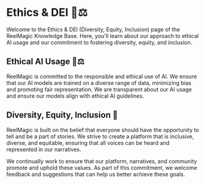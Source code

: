 # Ethics & DEI 🌈⚖️

Welcome to the Ethics & DEI (Diversity, Equity, Inclusion) page of the ReelMagic Knowledge Base. Here, you'll learn about our approach to ethical AI usage and our commitment to fostering diversity, equity, and inclusion.

## Ethical AI Usage 🤖⚖️

ReelMagic is committed to the responsible and ethical use of AI. We ensure that our AI models are trained on a diverse range of data, minimizing bias and promoting fair representation. We are transparent about our AI usage and ensure our models align with ethical AI guidelines.

## Diversity, Equity, Inclusion 🌈

ReelMagic is built on the belief that everyone should have the opportunity to tell and be a part of stories. We strive to create a platform that is inclusive, diverse, and equitable, ensuring that all voices can be heard and represented in our narratives.

We continually work to ensure that our platform, narratives, and community promote and uphold these values. As part of this commitment, we welcome feedback and suggestions that can help us better achieve these goals.

